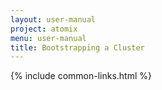 ```yaml
---
layout: user-manual
project: atomix
menu: user-manual
title: Bootstrapping a Cluster
---
```


{% include common-links.html %}
